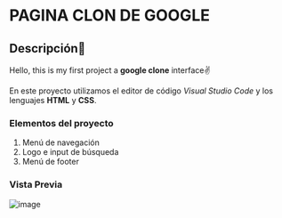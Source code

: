 # PAGINA CLON DE GOOGLE
## Descripción👀
Hello, this is my first project a **google clone** interface✌️ 

En este proyecto utilizamos el editor de código *Visual Studio Code* y los lenguajes **HTML** y **CSS**.

### Elementos del proyecto
<ol>
  <li>Menú de navegación</li>
  <li>Logo e input de búsqueda</li>
  <li>Menú de footer</li>
</ol>

### Vista Previa
![image](https://github.com/TheGray8/google-clon/assets/135560703/9786ea6f-3219-4f28-bd57-11fdea2140df)
